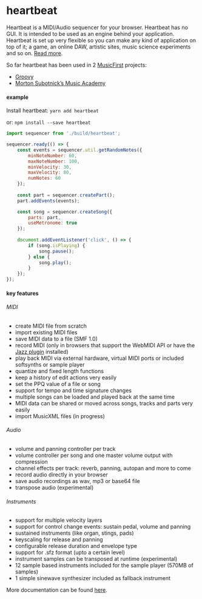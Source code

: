 heartbeat
=========


Heartbeat is a MIDI/Audio sequencer for your browser. Heartbeat has no GUI. It is intended to be used as an engine behind your application. Heartbeat is set up very flexible so you can make any kind of application on top of it; a game, an online DAW, artistic sites, music science experiments and so on. [Read more](http://abudaan.github.io/heartbeat/docs).

So far heartbeat has been used in 2 [MusicFirst](https://musicfirst.com/splash) projects:
- [Groovy](https://musicfirst.com/groovy-music)
- [Morton Subotnick’s Music Academy](https://musicfirst.com/msma)


#### example

Install heartbeat:
`yarn add heartbeat`

or:
`npm install --save heartbeat`


```javascript
import sequencer from './build/heartbeat';

sequencer.ready(() => {    
    const events = sequencer.util.getRandomNotes({
        minNoteNumber: 60,
        maxNoteNumber: 100,
        minVelocity: 30,
        maxVelocity: 80,
        numNotes: 60
    });
        
    const part = sequencer.createPart();
    part.addEvents(events);

    const song = sequencer.createSong({
        parts: part,
        useMetronome: true
    });
    
    document.addEventListener('click', () => {   
        if (song.isPlaying) {
            song.pause();
        } else {
            song.play();
        }
    });
});

```


#### key features

###### MIDI
- create MIDI file from scratch
- import existing MIDI files
- save MIDI data to a file (SMF 1.0)
- record MIDI (only in browsers that support the WebMIDI API or have the [Jazz plugin](http://jazz-soft.net) installed)
- play back MIDI via external hardware, virtual MIDI ports or included softsynths or sample player
- quantize and fixed length functions
- keep a history of edit actions very easily
- set the PPQ value of a file or song
- support for tempo and time signature changes
- multiple songs can be loaded and played back at the same time
- MIDI data can be shared or moved across songs, tracks and parts very easily
- import MusicXML files (in progress)


###### Audio
- volume and panning controller per track
- volume controller per song and one master volume output with compression
- channel effects per track: reverb, panning, autopan and more to come
- record audio directly in your browser
- save audio recordings as wav, mp3 or base64 file
- transpose audio (experimental)


###### Instruments
- support for multiple velocity layers
- support for control change events: sustain pedal, volume and panning
- sustained instruments (like organ, stings, pads)
- keyscaling for release and panning
- configurable release duration and envelope type
- support for .sfz format (upto a certain level)
- instrument samples can be transposed at runtime (experimental)
- 12 sample based instruments included for the sample player (570MB of samples)
- 1 simple sinewave synthesizer included as fallback instrument



More documentation can be found [here](http://abudaan.github.io/heartbeat/docs).
